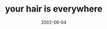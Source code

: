 ---
layout: base.njk
title : 'your hair is everywhere' 
view_title : 'your hair is everywhere' 
year : '2002' 
date : '2002-06-04' 
img_file : '/drawing/yourhairiseverywhere2.png' 
html_file : 'yourhairiseverywhere2' 
next_html : 'peterhasonefish.html' 
year_order : '113' 
permalink : "title/{{html_file}}.html"
---
